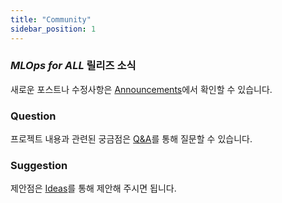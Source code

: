 ```yaml
---
title: "Community"
sidebar_position: 1
---
```


### *MLOps for ALL* 릴리즈 소식

새로운 포스트나 수정사항은 [Announcements](https://github.com/mlops-for-all/mlops-for-all.github.io/discussions/categories/announcements)에서 확인할 수 있습니다.

### Question

프로젝트 내용과 관련된 궁금점은 [Q&A](https://github.com/mlops-for-all/mlops-for-all.github.io/discussions/categories/q-a)를 통해 질문할 수 있습니다.

### Suggestion

제안점은 [Ideas](https://github.com/mlops-for-all/mlops-for-all.github.io/discussions/categories/ideas)를 통해 제안해 주시면 됩니다.
